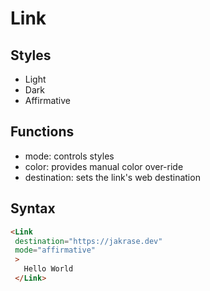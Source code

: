 # Link

## Styles

- Light
- Dark
- Affirmative

## Functions

- mode: controls styles
- color: provides manual color over-ride
- destination: sets the link's web destination

## Syntax

   ```html
   <Link 
    destination="https://jakrase.dev"
    mode="affirmative"
    >
      Hello World
    </Link>
   ```
